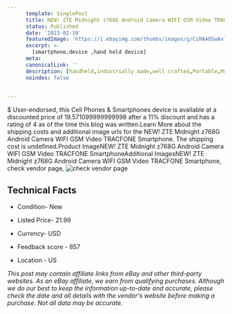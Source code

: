 ```yaml
---
      template: SinglePost
      title: NEW! ZTE Midnight z768G Android Camera WIFI GSM Video TRACFONE Smartphone
      status: Published
      date: '2023-02-10'
      featuredImage: 'https://i.ebayimg.com/thumbs/images/g/CiMAAOSwAnlio3Rt/s-l225.jpg'
      excerpt: >-
        [smartphone,device ,hand held device]
      meta:
      canonicalLink: ''
      description: [handheld,industrially made,well crafted,Portable,Mobile,Compact,Convenient,Lightweight,Maneuverable,Man-portable,Miniature,Carriable,Hand-held,Light,Holdable,Transportable,Mobile device,Pocket-sized,On-the-go,Wireless,Cordless,Compact size,Convenient size, smartphone,device ,hand held device]
      noindex: false

        
---
```

$
    User-endorsed, this Cell Phones & Smartphones device is available at a discounted price of 19.571099999999998 after a 11% discount and has a rating of 4 as of the time this blog was written.Learn More about the shipping costs and additional image urls for the NEW! ZTE Midnight z768G Android Camera WIFI GSM Video TRACFONE Smartphone. The shipping cost is undefined.Product ImageNEW! ZTE Midnight z768G Android Camera WIFI GSM Video TRACFONE SmartphoneAdditional ImagesNEW! ZTE Midnight z768G Android Camera WIFI GSM Video TRACFONE Smartphone, check vendor page, ![check vendor page](https://origin-galleryplus.ebayimg.com/ws/web/185398781248_2_0_1/225x225.jpg,https://origin-galleryplus.ebayimg.com/ws/web/185398781248_3_0_1/225x225.jpg)
    
    

 ## Technical Facts 



     
      

 - Condition- New 


      

 - Listed Price- 21.99 


      

 - Currency- USD 


      

 - Feedback score - 857 


      

 - Location - US 


      
      

 *_This post may contain affiliate links from eBay and other third-party websites. As an eBay affiliate, we earn from qualifying purchases. Although we do our best to keep the information up-to-date and accurate, please check the date and all details with the vendor's website before making a purchase. Not all data may be accurate._*



    
    
    
    
    